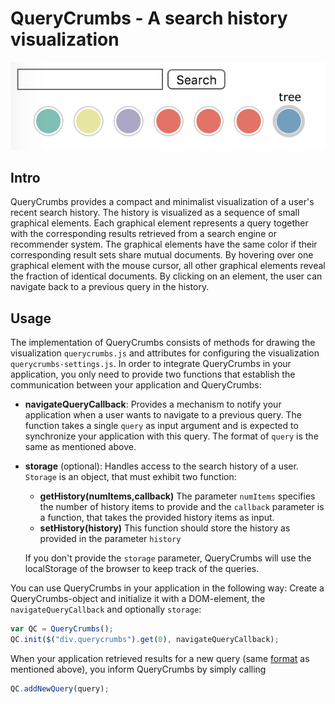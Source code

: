 # QueryCrumbs - A search history visualization

![alt text](https://github.com/EEXCESS/c4/blob/master/QueryCrumbs/screenshot.png "QueryCrumbs")

## Intro

QueryCrumbs provides a compact and minimalist visualization of a user's recent search history. 
The history is visualized as a sequence of small graphical elements. Each graphical element represents a query together with the corresponding results retrieved from a search engine or recommender system. The graphical elements have the same color if their corresponding result sets share mutual documents. By hovering over one graphical element with the mouse cursor, all other graphical elements reveal the fraction of identical documents. By clicking on an element, the user can navigate back to a previous query in the history.

## Usage

The implementation of QueryCrumbs consists of methods for drawing the visualization `querycrumbs.js` and attributes for configuring the visualization  `querycrumbs-settings.js`. In order to integrate QueryCrumbs in your application, you only need to provide two functions that establish the communication between your application and QueryCrumbs:


* __navigateQueryCallback__: Provides a mechanism to notify your application when a user wants to navigate to a previous query. The function takes a single `query` as input argument and is expected to synchronize your application with this query. The format of `query` is the same as mentioned above.
* __storage__ (optional): Handles access to the search history of a user. `Storage` is an object, that must exhibit two function:
  * __getHistory(numItems,callback)__ The parameter `numItems` specifies the number of history items to provide and the `callback` parameter is a function, that takes the provided history items as input.
  * __setHistory(history)__ This function should store the history as provided in the parameter `history`  

  If you don't provide the `storage` parameter, QueryCrumbs will use the localStorage of the browser to keep track of the queries.

You can use QueryCrumbs in your application in the following way: Create a QueryCrumbs-object and initialize it with a DOM-element, the `navigateQueryCallback` and optionally `storage`:

```javascript
var QC = QueryCrumbs();
QC.init($("div.querycrumbs").get(0), navigateQueryCallback);
```

When your application retrieved results for a new query (same [format](https://github.com/EEXCESS/eexcess/wiki/%5B21.09.2015%5D-Request-and-Response-format#pp-response-format) as mentioned above), you inform QueryCrumbs by simply calling

```javascript
QC.addNewQuery(query);
````





